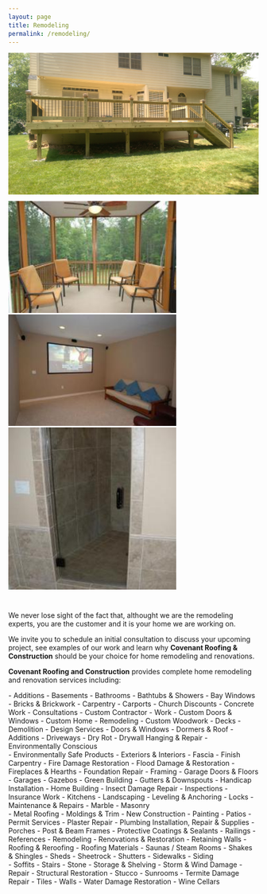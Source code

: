 ```yaml
---
layout: page
title: Remodeling 
permalink: /remodeling/
---
```

<div style="clear: both; margin-bottom: 40px">
<img src="/res/Deck (1).jpg" style="width: 1024px; margin-bottom: 10px">

<img src="/res/screen_porch_remodel.jpg" style="width: 338px;">
<img src="/res/home_theater_remodel.jpg" style="width: 338px;">
<img src="/res/bath_remodel.jpg"         style="width: 338px;">

</div>


We never lose sight of the fact that, althought we are the remodeling experts, you are the customer and it is your home we are working on.

We invite you to schedule an initial consultation to discuss your upcoming project, see examples of our work and learn why **Covenant Roofing & Construction** should be your choice for home remodeling and renovations.

**Covenant Roofing and Construction** provides complete home remodeling and renovation services including:


<div class="column" markdown="1">
- Additions
- Basements
- Bathrooms
- Bathtubs & Showers
- Bay Windows
- Bricks & Brickwork
- Carpentry
- Carports
- Church Discounts
- Concrete Work
- Consultations
- Custom Contractor 
- Work
- Custom Doors & Windows
- Custom Home 
- Remodeling
- Custom Woodwork
- Decks
- Demolition
- Design Services
- Doors & Windows
- Dormers & Roof 
- Additions
- Driveways
- Dry Rot
- Drywall Hanging & Repair
- Environmentally Conscious
</div> 
<div class="column" markdown="1">
- Environmentally Safe Products
- Exteriors & Interiors
- Fascia
- Finish Carpentry
- Fire Damage Restoration
- Flood Damage & Restoration
- Fireplaces & Hearths
- Foundation Repair
- Framing
- Garage Doors & Floors
- Garages
- Gazebos
- Green Building
- Gutters & Downspouts
- Handicap Installation
- Home Building
- Insect Damage Repair
- Inspections
- Insurance Work
- Kitchens
- Landscaping
- Leveling & Anchoring
- Locks
- Maintenance & Repairs
- Marble
- Masonry
</div> 
<div class="column" markdown="1">
- Metal Roofing
- Moldings & Trim
- New Construction
- Painting
- Patios
- Permit Services
- Plaster Repair
- Plumbing Installation, Repair & Supplies
- Porches
- Post & Beam Frames
- Protective Coatings & Sealants
- Railings
- References
- Remodeling
- Renovations & Restoration
- Retaining Walls
- Roofing & Reroofing
- Roofing Materials
- Saunas / Steam Rooms
- Shakes & Shingles
- Sheds
- Sheetrock
- Shutters
- Sidewalks
- Siding
</div> 
<div class="column" markdown="1">
- Soffits
- Stairs
- Stone
- Storage & Shelving
- Storm & Wind Damage 
- Repair
- Structural Restoration
- Stucco
- Sunrooms
- Termite Damage Repair
- Tiles
- Walls
- Water Damage Restoration
- Wine Cellars

</div> 

